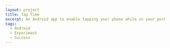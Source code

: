 ```yaml
---
layout: project
title: Tap Time
excerpt: An Android app to enable tapping your phone while in your pocket to give you info via vibrations
tags:
  - Android
  - Experiment
  - Success
---
```

